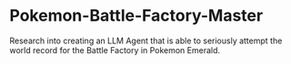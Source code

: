 # Pokemon-Battle-Factory-Master
Research into creating an LLM Agent that is able to seriously attempt the world record for the Battle Factory in Pokemon Emerald.
